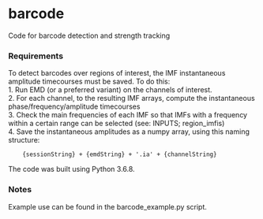 # barcode
Code for barcode detection and strength tracking

### Requirements
To detect barcodes over regions of interest, the IMF instantaneous amplitude timecourses must be saved. To do this:  
    1. Run EMD (or a preferred variant) on the channels of interest.  
    2. For each channel, to the resulting IMF arrays, compute the instantaneous phase/frequency/amplitude timecourses  
    3. Check the main frequencies of each IMF so that IMFs with a frequency within a certain range can be selected (see: INPUTS; region_imfis)  
    4. Save the instantaneous amplitudes as a numpy array, using this naming structure:  
        
        {sessionString} + {emdString} + '.ia' + {channelString}
        
The code was built using Python 3.6.8.

### Notes
Example use can be found in the barcode_example.py script.
